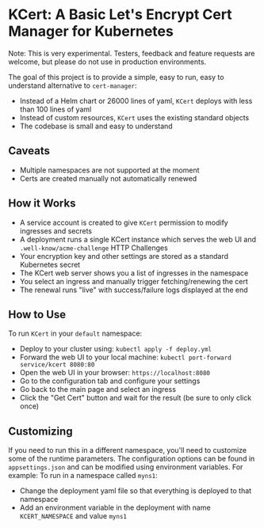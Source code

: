 # KCert: A Basic Let's Encrypt Cert Manager for Kubernetes

Note: This is very experimental. Testers, feedback and feature requests are welcome, but please do not use in production environments.

The goal of this project is to provide a simple, easy to run, easy to understand alternative to `cert-manager`:

- Instead of a Helm chart or 26000 lines of yaml, `KCert` deploys with less than 100 lines of yaml
- Instead of custom resources, `KCert` uses the existing standard objects
- The codebase is small and easy to understand

## Caveats

- Multiple namespaces are not supported at the moment
- Certs are created manually not automatically renewed

## How it Works

- A service account is created to give `KCert` permission to modify ingresses and secrets
- A deployment runs a single KCert instance which serves the web UI and `.well-know/acme-challenge` HTTP Challenges
- Your encryption key and other settings are stored as a standard Kubernetes secret
- The KCert web server shows you a list of ingresses in the namespace
- You select an ingress and manually trigger fetching/renewing the cert
- The renewal runs "live" with success/failure logs displayed at the end

## How to Use

To run `KCert` in your `default` namespace:

- Deploy to your cluster using: `kubectl apply -f deploy.yml`
- Forward the web UI to your local machine: `kubectl port-forward service/kcert 8080:80`
- Open the web UI in your browser: `https://localhost:8080`
- Go to the configuration tab and configure your settings
- Go back to the main page and select an ingress
- Click the "Get Cert" button and wait for the result (be sure to only click once)

## Customizing

If you need to run this in a different namespace, you'll need to customize some of the runtime parameters.
The configuration options can be found in `appsettings.json` and can be modified using environment variables.
For example: To run in a namespace called `myns1`:

- Change the deployment yaml file so that everything is deployed to that namespace
- Add an environment variable in the deployment with name `KCERT_NAMESPACE` and value `myns1`
